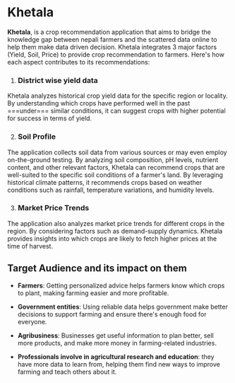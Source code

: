 Khetala
=====================

**Khetala**, is a crop recommendation application that aims to bridge the knowledge gap between nepali farmers and the scattered data online to help them make data driven decision. Khetala integrates 3 major factors (Yield, Soil, Price) to provide crop recommendation to farmers. Here's how each aspect contributes to its recommendations:
1. ### District wise yield data
Khetala analyzes historical crop yield data for the specific region or locality. By understanding which crops have performed well in the past ===under=== similar conditions, it can suggest crops with higher potential for success in terms of yield.

2. ### Soil Profile 
The application collects soil data from various sources or may even employ on-the-ground testing. By analyzing soil composition, pH levels, nutrient content, and other relevant factors, Khetala can recommend crops that are well-suited to the specific soil conditions of a farmer's land. 
By leveraging historical climate patterns, it recommends crops based on weather conditions such as rainfall, temperature variations, and humidity levels.  

3. ### Market Price Trends
The application also analyzes market price trends for different crops in the region. By considering factors such as demand-supply dynamics. Khetala provides insights into which crops are likely to fetch higher prices at the time of harvest. 



**Target Audience and its impact on them**
---------------------

- **Farmers**: Getting personalized advice helps farmers know which crops to plant, making farming easier and more profitable.
	
- **Government entities**: Using reliable data helps government make better decisions to support farming and ensure there's enough food for everyone.

- **Agribusiness**: Businesses get useful information to plan better, sell more products, and make more money in farming-related industries.

- **Professionals involve in agricultural research and education**: they have more data to learn from, helping them find new ways to improve farming and teach others about it. 
